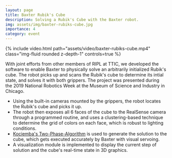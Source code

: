 ```yaml
---
layout: page
title: Baxter Rubik's Cube
description: Solving a Rubik's Cube with the Baxter robot.
img: assets/img/baxter-rubiks-cube.jpg
importance: 4
category: event
---
```


<div class="row">
    <div class="col-sm mt-3 mt-md-0">
        {% include video.html path="assets/video/baxter-rubiks-cube.mp4" class="img-fluid rounded z-depth-1" controls=true %}
    </div>
</div>

With joint efforts from other members of RIPL at TTIC, we developed the software to enable Baxter to physically solve an arbitrarily initialized Rubik's cube. The robot picks up and scans the Rubik's cube to determine its intial state, and solves it with both grippers. The project was presented during the 2019 National Robotics Week at the Museum of Science and Industry in Chicago.

* Using the built-in cameras mounted by the grippers, the robot locates the Rubik's cube and picks it up.
* The robot then exposes all 6 faces of the cube to the RealSense camera through a programmed routine, and uses a clustering-based technique to determine the grid of colors on each face, which is robust to lighting conditions.
* [Kociemba's Two-Phase-Algorithm](http://kociemba.org/cube.htm) is used to generate the solution to the cube, which gets executed accurately by Baxter with visual servoing.
* A visualization module is implemented to display the current step of solution and the cube's real-time state in 3D graphics.
